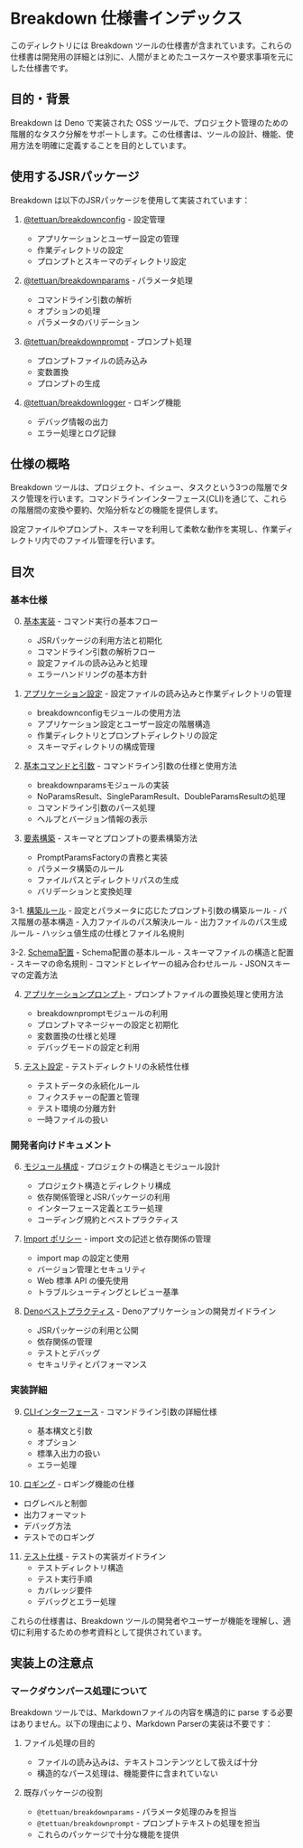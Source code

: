 # Breakdown 仕様書インデックス

このディレクトリには Breakdown ツールの仕様書が含まれています。これらの仕様書は開発用の詳細とは別に、人間がまとめたユースケースや要求事項を元にした仕様書です。

## 目的・背景

Breakdown は Deno で実装された OSS ツールで、プロジェクト管理のための階層的なタスク分解をサポートします。この仕様書は、ツールの設計、機能、使用方法を明確に定義することを目的としています。

## 使用するJSRパッケージ

Breakdown は以下のJSRパッケージを使用して実装されています：

1. [@tettuan/breakdownconfig](https://jsr.io/@tettuan/breakdownconfig) - 設定管理
   - アプリケーションとユーザー設定の管理
   - 作業ディレクトリの設定
   - プロンプトとスキーマのディレクトリ設定

2. [@tettuan/breakdownparams](https://jsr.io/@tettuan/breakdownparams) - パラメータ処理
   - コマンドライン引数の解析
   - オプションの処理
   - パラメータのバリデーション

3. [@tettuan/breakdownprompt](https://jsr.io/@tettuan/breakdownprompt) - プロンプト処理
   - プロンプトファイルの読み込み
   - 変数置換
   - プロンプトの生成

4. [@tettuan/breakdownlogger](https://jsr.io/@tettuan/breakdownlogger) - ロギング機能
   - デバッグ情報の出力
   - エラー処理とログ記録

## 仕様の概略

Breakdown ツールは、プロジェクト、イシュー、タスクという3つの階層でタスク管理を行います。コマンドラインインターフェース(CLI)を通じて、これらの階層間の変換や要約、欠陥分析などの機能を提供します。

設定ファイルやプロンプト、スキーマを利用して柔軟な動作を実現し、作業ディレクトリ内でのファイル管理を行います。

## 目次

### 基本仕様
0. [基本実装](./breakdown.ja.md) - コマンド実行の基本フロー
   - JSRパッケージの利用方法と初期化
   - コマンドライン引数の解析フロー
   - 設定ファイルの読み込みと処理
   - エラーハンドリングの基本方針

1. [アプリケーション設定](./app_config.ja.md) - 設定ファイルの読み込みと作業ディレクトリの管理
   - breakdownconfigモジュールの使用方法
   - アプリケーション設定とユーザー設定の階層構造
   - 作業ディレクトリとプロンプトディレクトリの設定
   - スキーマディレクトリの構成管理

2. [基本コマンドと引数](./options.ja.md) - コマンドライン引数の仕様と使用方法
   - breakdownparamsモジュールの実装
   - NoParamsResult、SingleParamResult、DoubleParamsResultの処理
   - コマンドライン引数のパース処理
   - ヘルプとバージョン情報の表示

3. [要素構築](./app_factory.ja.md) - スキーマとプロンプトの要素構築方法
   - PromptParamsFactoryの責務と実装
   - パラメータ構築のルール
   - ファイルパスとディレクトリパスの生成
   - バリデーションと変換処理

3-1. [構築ルール](./path.ja.md) - 設定とパラメータに応じたプロンプト引数の構築ルール
    - パス階層の基本構造
    - 入力ファイルのパス解決ルール
    - 出力ファイルのパス生成ルール
    - ハッシュ値生成の仕様とファイル名規則

3-2. [Schema配置](./app_schema.ja.md) - Schema配置の基本ルール
    - スキーマファイルの構造と配置
    - スキーマの命名規則
    - コマンドとレイヤーの組み合わせルール
    - JSONスキーマの定義方法

4. [アプリケーションプロンプト](./app_prompt.ja.md) - プロンプトファイルの置換処理と使用方法
   - breakdownpromptモジュールの利用
   - プロンプトマネージャーの設定と初期化
   - 変数置換の仕様と処理
   - デバッグモードの設定と利用

5. [テスト設定](./test/config.md) - テストディレクトリの永続性仕様
   - テストデータの永続化ルール
   - フィクスチャーの配置と管理
   - テスト環境の分離方針
   - 一時ファイルの扱い

### 開発者向けドキュメント
6. [モジュール構成](./module.ja.md) - プロジェクトの構造とモジュール設計
   - プロジェクト構造とディレクトリ構成
   - 依存関係管理とJSRパッケージの利用
   - インターフェース定義とエラー処理
   - コーディング規約とベストプラクティス

7. [Import ポリシー](./import_policy.ja.md) - import 文の記述と依存関係の管理
   - import map の設定と使用
   - バージョン管理とセキュリティ
   - Web 標準 API の優先使用
   - トラブルシューティングとレビュー基準

8. [Denoベストプラクティス](./deno.ja.md) - Denoアプリケーションの開発ガイドライン
   - JSRパッケージの利用と公開
   - 依存関係の管理
   - テストとデバッグ
   - セキュリティとパフォーマンス

### 実装詳細
9. [CLIインターフェース](./cli.ja.md) - コマンドライン引数の詳細仕様
   - 基本構文と引数
   - オプション
   - 標準入出力の扱い
   - エラー処理

10. [ロギング](./logging.ja.md) - ロギング機能の仕様
   - ログレベルと制御
   - 出力フォーマット
   - デバッグ方法
   - テストでのロギング

11. [テスト仕様](./testing.ja.md) - テストの実装ガイドライン
    - テストディレクトリ構造
    - テスト実行手順
    - カバレッジ要件
    - デバッグとエラー処理

これらの仕様書は、Breakdown ツールの開発者やユーザーが機能を理解し、適切に利用するための参考資料として提供されています。

## 実装上の注意点

### マークダウンパース処理について
Breakdown ツールでは、Markdownファイルの内容を構造的に parse する必要はありません。以下の理由により、Markdown Parserの実装は不要です：

1. ファイル処理の目的
   - ファイルの読み込みは、テキストコンテンツとして扱えば十分
   - 構造的なパース処理は、機能要件に含まれていない

2. 既存パッケージの役割
   - `@tettuan/breakdownparams` - パラメータ処理のみを担当
   - `@tettuan/breakdownprompt` - プロンプトテキストの処理を担当
   - これらのパッケージで十分な機能を提供